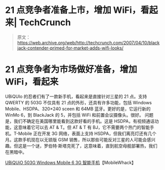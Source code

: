 # 21 点竞争者准备上市，增加 WiFi，看起来| TechCrunch

> 原文：<https://web.archive.org/web/http://techcrunch.com/2007/04/10/blackjack-contender-primed-for-market-adds-wifi-looks/>

# 21 点竞争者为市场做好准备，增加 WiFi，看起来

UBiQUIo 的忍者们有了一款新手机，看起来是直接针对三星的 21 点。支持 QWERTY 的 503G 不仅具有 21 点的外形，还具有许多功能，包括 Windows Mobile、HSDPA、320×240 sceen 和 64MB 蓝牙。更好的是，它运行新的 WinMo 6，到 BlackJack 的 5，并包括 WiFi 和前置会议摄像头。很好。
 问题是，我们不确定在美国哪里能看到这款好看的手机。这是 HSDPA，有视频通话功能，这意味着它可以去 AT & T。但 AT & T 有 BJ，它不需要两个热门的智能手机。T-Mobile 正在开发 3G 网络，表面上支持 HSDPA，但我们离亮灯还有几个月。这款手机现在以无锁版 GSM 销售，所以那些可能反对三星的人可能会感兴趣。但这是一个谜，罗伯特·斯塔克死了，这意味着，直到航空母舰部署热，我们在黑暗中。

[UBiQUiO 503G Windows Mobile 6 3G 智能手机](https://web.archive.org/web/20130628192319/http://www.mobilewhack.com/ubiquio-503g-windows-mobile-6-3g-smartphone/)【MobileWhack】